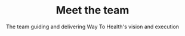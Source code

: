 ---
title: Meet the team
image: /img/bg/philly1.jpg
subtitle: The team guiding and delivering Way To Health's vision and execution
leadership:
  member:
    - name: Mohan Balachandran
      title: COO
      twitter: mohan2020
      linkedin: mohanbalachandran
      bgpic: /img/bg/photo1.jpg
      pic: /img/team/balachandran.png
      text: >
        Mohan currently leads the Way to Health team. He is an engineer by training, passionate about healthcare, data and technology. He is a firm believer in “connecting the dots.” He co-founded Datica to help bring change to healthcare, and spent four years guiding the company before moving onto new opportunities. <br><br>
        He has substantial experience in multiple domains such as supply chain management, master data management, oncology, revenue cycle management, mobile technologies, cloud based software, cybersecurity and compliance. He is a YCombinator Summer 2012 alum.
    - name: Mike Kopinsky
      title: Engineering Lead
      twitter: mkopinsky
      linkedin: mkopinsky
      bgpic: /img/bg/photo3.jpg
      pic: /img/team/kopinsky.jpg
      text: >
        Michael Kopinsky leads the Way to Health development team. He is passionate about building high quality software and teams, and has been doing so here at Penn/Way to Health since 2014 when he moved to Philadelphia.<br><br>Prior to joining the team, Michael worked for the Department of Pathology at Montefiore Medical Center, building systems to better integrate the laboratory with the clinical setting. Michael received his bachelor's degree in bioengineering at the University of Pennsylvania, and a certificate in Clinical Informatics at Oregon Health and Science University.
    - name: Christianne Sevinc
      title: Operations Lead
      twitter: 
      linkedin: christianne-sevinc-0982b911 
      bgpic: /img/bg/photo8.jpg
      pic: /img/team/sevinc.jpg
      text: >
        Christianne Sevinc is an application analyst at the Penn Medicine Center for Health Care Innovation.  In this role, Christianne provides leadership and direction to ensure the overall success of the Way to Health platform. She also serves as a liaison for research and clinical teams using the platform.<br><br>Prior to joining the team, Christianne worked as a program manager at Public Health Management Corporation. Her work centered around applying shared services principles in the early care and education industry. Christianne received her bachelor’s degree in political science from Dickinson College and a master’s degree in public health from Drexel University.
engineering:
  member:
    - name: John Bergandino
      title: Software Developer
      twitter: 
      linkedin: johnbergandino
      bgpic: /img/bg/photo2.jpg
      pic: /img/team/bergandino.jpg
      text: >
        John is a software developer. He collaborates with the department’s faculty and research staff to build cutting-edge technical features on a multitude of medical research projects. Prior to joining the University of Pennsylvania, John spent 6 months backpacking throughout Australia and a few years working in the Fortune 500 global supply chain industry.
    - name: Aaron Leitner
      title: Associate Software Developer
      twitter: 
      linkedin: aleitner 
      bgpic: /img/bg/photo4.jpg
      pic: /img/team/leitner.jpg
      text: >
        Aaron Leitner is a software developer at the Penn Medicine Center for Health Care Innovation.  In this role, Aaron works to improve and maintain the Way to Health platform. Prior to joining the team, Aaron worked for a number of startups specializing in web and mobile development. Aaron received his bachelor's degree in environmental studies from Ursinus College.
    - name: Conor Lydon
      title: Software Developer
      twitter: 
      linkedin: lydonc
      bgpic: /img/bg/photo5.jpg
      pic: /img/team/lydon.jpg
      text: >
        Conor Lydon is an Associate Software Developer at the Penn Medicine Center for Health Care Innovation. His role includes advancing the Way To Health platform with quality features and robust architecture. Prior to joining the team, Conor received his Bachelor's of Science majoring in Computer Science at Wentworth Institute of Technology in Boston, MA. 
    - name: Kyle McGrogan
      title: Software Developer
      twitter: mcgrogan91
      linkedin: kylemcgrogan
      bgpic: /img/bg/photo6.jpg
      pic: /img/team/mcgrogan.jpg
      text: >
        Kyle McGrogan is a software developer for the Way to Health team.  In this role, he works to maintain and improve the platform through the use and adoption of best practices and interesting technologies.  He has a bachelors degree in software engineering from Shippensburg University of Pennsylvania, and has worked for multiple organizations in the healthcare space. 
    - name: Benjamin Rosenbach
      title: Software Developer
      twitter: FreshRegular
      linkedin: ben-rosenbach-533b80a
      bgpic: /img/bg/photo7.jpg
      pic: /img/team/rosenbach.jpg
      text: >
        Ben is a software engineer with a particular passion for web development. He believes it presents the greatest opportunity for new and unique ways of interaction with users. He feels that he is at his dream job because he's constantly challenged to be as creative as possible and also given an opportunity to explore new technologies. He has a bachelors degree in Computer Software Engineering from Drexel University ans has worked with multiple organizations in the software development and engineering space. 
implementation:
  member:
    - name: Devon Taylor
      title: Research Operations
      twitter: devonhtaylor
      linkedin: devon-taylor-mph-43b8177a
      bgpic: /img/bg/photo9.jpg
      pic: /img/team/taylor.jpg
      text: >
        Devon Taylor is the Way to Health Operations Specialist at the Center for Health Initiatives and Behavioral Economics. Devon used the Way to Health platform for study and patient management and gained extensive experience building and managing various studies prior to joining the Way to Health team full time in March 2016. She consults with research and clinical project teams to determine project feasibility, refine protocols, and increase project quality by assisting teams in the building and testing of platforms. <br><br>Devon received her bachelor’s degree in biology from Lehigh University and graduated with a Master’s in Public Health from the University of Pennsylvania.
    - name: Stephanie Brown 
      title: Clinical Operations
      twitter: 
      linkedin: snb42
      bgpic: /img/bg/photo10.jpg
      pic: /img/team/brown.jpeg
      text: >
        Stephanie is the Way to Health Clinical Operations Specialist at the Center for Health Initiatives and Behavioral Economics. She is responsible for collaborating with clinical project teams to develop protocols geared towards increasing positive clinical outcomes and leads teams. Stephanie has worked in both private and public practice clinical settings addressing health disparities as a program assistant, chronic disease care manager and patient-centered medical home coordinator. <br/> <br/>Stephanie received her bachelor’s degree in psychology, with a minor in biology and corporate and public relations from Drexel University and is currently pursuing a Master’s in Public Health from the University of Pennsylvania.        
advisory:
  role: Advisory Board
  member:
    - name: David Asch, MD, MBA
      title: Executive Director, Center for Healthcare Innovation
      twitter:
      linkedin: david-asch-390a378
      bgpic: /img/bg/photo11.jpg
      pic: /img/team/asch.jpg
      text: >
        David Asch is the executive director of the Penn Medicine Center for Health Care Innovation and the director of the Robert Wood Johnson Clinical Scholars Program and the National Clinician Scholars Program. He is the John Morgan professor of medicine and medical ethics and health policy at the Perelman School of Medicine, and a professor of health care management and operations, information and decisions at the Wharton School.<br><br>David's research aims to understand and improve how physicians and patients make medical choices, including the adoption of new pharmaceuticals or medical technologies, the purchase of health or life insurance, and personal health behaviors. His research combines elements of economic analysis with moral and psychological theory and marketing in the field now called behavioral economics. He is the author of more than 300 published papers. <br><br>Nationally, he has received best paper of the year awards from the Society for Medical Decision Making, the Society of General Internal Medicine, the American Risk and Insurance Association, the British Medical Journal, the American Journal of Public Health, and AcademyHealth.  Dr. Asch received the Alice Hersh New Investigator Award from AcademyHealth (1997), the Outstanding Investigator Award from the American Federation for Medical Research (1999), the Research Mentorship Award from the Society of General Internal Medicine (2004), the VA Under Secretary’s Award for Outstanding Achievement in Health Services Research (2008), the Alpha Omega Alpha Robert J. Glaser Distinguished Teacher Award from the Association of American Medical Colleges (2009), and the John M. Eisenberg National Award for Career Achievement in Research from the Society of General Internal Medicine (2010). He is an elected member of the Association of American Physicians and the National Academy of Medicine. <br><br>David received his bachelor’s degree from Harvard University, his medical degree from Weill-Cornell Medical College, and his MBA in health care management and decision sciences from the Wharton School. He was a resident in internal medicine and a Robert Wood Johnson Foundation Clinical Scholar at the University of Pennsylvania.
    - name: Kevin Volpp, MD, PhD
      title: Director, Center for Healthcare Incentives & Behavioral Economics
      twitter: kevin_volpp ‏
      linkedin: kevin-volpp-3b8a1448
      bgpic: /img/bg/photo12.jpg
      pic: /img/team/volpp.jpg
      text: >
        Kevin Volpp is a co-director of the Penn Medicine Center for Health Care Innovation, the founding director of the Center for Health Incentives and Behavioral Economics at the Leonard Davis Institute of Health Economics (LDI CHIBE), director of the NIH-funded Penn CMU Roybal P30 Center in Behavioral Economics and Health, a professor of medicine at the Perelman School of Medicine, and a professor of health care Management at the Wharton School. He is also a core faculty member of the Center for Health Equity Research and Promotion (CHERP) and a board-certified practicing physician at the Philadelphia VA Medical Center.<br><br> Kevin's research focuses on the impact of financial and organizational incentives on health outcomes. His work has been published in journals such as the New England Journal of Medicine, the Journal of the American Medical Association, and Health Affairs and has been covered by media outlets such as the New York Times, the Wall Street Journal, the Los Angeles Times, Good Morning America, the BBC, National Public Radio, Time, U.S. News and World Report, USA Today, Der Spiegel, and Australian National Radio. A recent intervention study on financial incentives and smoking cessation among employees at General Electric resulted in a tripling of long-term smoking cessation rates and implementation of a program based on this approach nationally among all 152,000 GE employees in the U.S. and was the winner of the 2010 British Medical Journal Group Award for Translating Research into Practice.<br><br>Kevin’s work has been recognized by the John Thompson Prize from the Association of University Programs in Health Administration; the Presidential Early Career Award for Scientists and Engineers (PECASE), an award presented at the White House as the highest honor given by the U.S. government to early career scientists; the Outstanding Junior Investigator of the Year Award from the Society of General Internal Medicine; the Alice S. Hersh New Investigator Award from AcademyHealth; Time Magazine’s 2009 A-Z “Advances in Health” list for work on Incentives – letter “I”; and was cited for the most outstanding research paper of the year in 2010 from the Society of General Internal Medicine. <br><br>Kevin is an elected member of several honorary societies including the Institute of Medicine, National Academy of Sciences (IOM); the Association of American Physicians (AAP), and the American Society of Clinical Investigation (ASCI). He has also served as an advisor to a number of organizations including the Veterans Administration, the Accreditation Council of Graduate Medical Education (ACGME), the National Institutes of Health, CVS Caremark, Ascension Health, and McKinsey and is a member of the editorial board of the Annals of Internal Medicine.
    - name: Roy Rosin, MBA
      title: Chief Innovation Officer, Penn Medicine
      twitter:
      linkedin: royrosin
      bgpic: /img/bg/photo12.jpg
      pic: /img/team/rosin.jpg
      text: >
        Roy Rosin is the chief innovation officer at Penn Medicine, where he works with thought leaders from across the health system to turn ideas into measurable impact in the areas of health outcomes, patient experience, and new revenue streams. <br><br>Previously, Roy served as the first vice president of innovation for Intuit, a leading software company best known for Quicken, QuickBooks and TurboTax.  In this role, he led changes in how Intuit manages new business creation, allowing small teams pursuing new opportunities to get to market and experiment rapidly.<br><br>Roy also built innovation programs that dramatically increased entrepreneurial activity, with annual new releases increasing from five per year to 30, while time to market decreased from one year to a few months. After five years of Intuit's new approach to growth, the company had delivered shareholder returns of three times Google and 33 times the S&P 500.<br><br>Roy received his MBA from the Stanford Graduate School of Business and graduated with honors from Harvard College.
    - name: Shivan Mehta, MD, MBA, MSHP
      title: Associate Chief Innovation Officer, Penn Medicine
      twitter: Shivan_Mehta
      linkedin: shivanjmehta
      bgpic: /img/bg/photo13.jpg
      pic: /img/team/mehta.jpg
      text: >
        Shivan Mehta is a gastroenterologist and the associate chief innovation officer at Penn Medicine. He is also an assistant professor of medicine at the Perelman School of Medicine, senior fellow at the Leonard Davis Institute of Health Economics, and affiliated faculty at the Center for Health Incentives and Behavioral Economics, all at the University of Pennsylvania.<br><br>Shivan leads the operating team at the Penn Medicine Center for Health Care Innovation to develop, test, and implement new health care delivery interventions across the University of Pennsylvania Health System (UPHS).  Shivan also conducts health services research looking at how health care systems can leverage behavioral economics, design thinking, and information technology to improve population health through medication adherence and cancer screening.<br><br>Shivan received his bachelor’s degree in economics from Yale University, his medical degree and master’s in health policy research from the University of Pennsylvania, and his MBA in health care management from the Wharton School. He was a resident in internal medicine at New York Presbyterian Hospital/Columbia and a fellow in gastroenterology at UPHS.
    - name: Mitesh Patel, MD, MBA, MS
      title: Director, Nudge Unit
      twitter: miteshspatel
      linkedin: miteshspatel
      bgpic: /img/bg/photo14.jpg
      pic: /img/team/patel.jpg
      text: >
        Mitesh is the director of the Penn Medicine Nudge Unit, a faculty member at the Penn Medicine Center for Health Care Innovation and the Center for Health Incentives and Behavioral Economics, and a staff physician at the Philadelphia VA Medical Center.  Mitesh is also an assistant professor of medicine at the Perelman School of Medicine and an assistant professor of health care management at the Wharton School at the University of Pennsylvania.<br><br>Mitesh's research leverages concepts from behavioral economics to design connected health approaches to improve individual health behaviors. He has led several randomized, controlled trials that used wearable devices, smartphone applications, and workplace weight scales to track health behaviors.  These studies evaluate interventions designed using financial and social incentives to change health behaviors.  His work also evaluates how information technology-based interventions can be designed to use concepts from behavioral economics change physician behaviors to reduce low-value services and increase the delivery of high-value care.
---